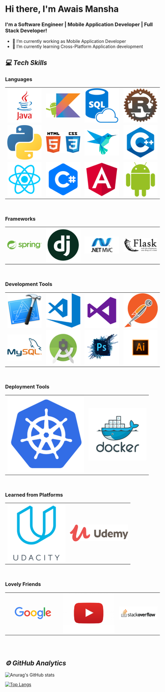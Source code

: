 # Hi there, I'm Awais Mansha

### I'm a Software Engineer | Mobile Application Developer | Full Stack Developer!
- 🔭 I’m currently working as Mobile Application Developer
- 🌱 I’m currently learning Cross-Platform Application development

<h2><i>💻 Tech Skills</i></h2>
<h3> Languages </h3>
<table width="100">
<tr>
    <td align='center' width="250">
        <img src="https://github.com/Awais-Mansha/Awais-Mansha/blob/main/images/java.png" width="250" >
    </td>
    <td align='center' width="250">
        <img src="https://github.com/Awais-Mansha/Awais-Mansha/blob/main/images/kotlin.png"width="250" >
    </td>
    <td align='center' width="250">
        <img src="https://github.com/Awais-Mansha/Awais-Mansha/blob/main/images/sql.png" width="250">
    </td>
     <td align='center' width="250">
        <img src="https://github.com/Awais-Mansha/Awais-Mansha/blob/main/images/rust.png" width="250">
    </td>
    
</tr>
      
<tr>
    <td align='center' width="250">
        <img src="https://github.com/Awais-Mansha/Awais-Mansha/blob/main/images/python.png" >
    </td>
    <td align='center' width="250">
        <img src="https://github.com/Awais-Mansha/Awais-Mansha/blob/main/images/html_css.png">
    </td>
    <td align='center' width="250">
        <img src="https://github.com/Awais-Mansha/Awais-Mansha/blob/main/images/flutter.png" >
    </td>
     <td align='center' width="250">
        <img src="https://github.com/Awais-Mansha/Awais-Mansha/blob/main/images/c%2B%2B.png"">
    </td>
    
</tr>
</tr>
    <td align='center' width="250">
        <img src="https://github.com/Awais-Mansha/Awais-Mansha/blob/main/images/react.png">
    </td>
    <td align='center' width="250">
        <img src="https://github.com/Awais-Mansha/Awais-Mansha/blob/main/images/c%23.png">
    </td>
    <td align='center' width="250">
        <img src="https://github.com/Awais-Mansha/Awais-Mansha/blob/main/images/angular.png">
    </td>
    <td align='center' width="250">
        <img src="https://github.com/Awais-Mansha/Awais-Mansha/blob/main/images/android.png">
    </td>
</tr>
</table>
</br>

<h3> Frameworks </h3>
<table width="100">
<tr>
    <td align='center' width="250">
        <img src="https://github.com/Awais-Mansha/Awais-Mansha/blob/main/images/spring.svg" >
    </td>
    <td align='center' width="250">
        <img src="https://github.com/Awais-Mansha/Awais-Mansha/blob/main/images/django.png">
    </td>
    <td align='center' width="250">
        <img src="https://github.com/Awais-Mansha/Awais-Mansha/blob/main/images/asp.net_mvc.png">
    </td>
     <td align='center' width="250">
        <img src="https://github.com/Awais-Mansha/Awais-Mansha/blob/main/images/flask.png">
    </td>
    
</tr>
</table>
</br>

<h3> Development Tools </h3>
<table width="100">
<tr>
    <td align='center' width="250">
        <img src="https://github.com/Awais-Mansha/Awais-Mansha/blob/main/images/xcode.png">
    </td>
    <td align='center' width="250">
        <img src="https://github.com/Awais-Mansha/Awais-Mansha/blob/main/images/vs_code.png">
    </td>
    <td align='center' width="250">
        <img src="https://github.com/Awais-Mansha/Awais-Mansha/blob/main/images/vs.png">
    </td>
     <td align='center' width="250">
        <img src="https://github.com/Awais-Mansha/Awais-Mansha/blob/main/images/postman.png">
    </td>
    
</tr>
<tr>
    <td align='center' width="190">
        <img src="https://github.com/Awais-Mansha/Awais-Mansha/blob/main/images/mysql.png" >
    </td>
    <td align='center' width="190">
        <img src="https://github.com/Awais-Mansha/Awais-Mansha/blob/main/images/android_studio.png">
    </td>
    <td align='center' width="190">
        <img src="https://github.com/Awais-Mansha/Awais-Mansha/blob/main/images/adobe_p.png" >
    </td>
     <td align='center' width="190">
        <img src="https://github.com/Awais-Mansha/Awais-Mansha/blob/main/images/adobe_i.png" >
    </td>
    
</tr>
</table>
</br>

<h3> Deployment Tools </h3>
<table width="100">

<tr>
    <td align='center' width="250">
        <img src="https://github.com/Awais-Mansha/Awais-Mansha/blob/main/images/kubernetes.png" >
    </td>
    <td align='center' width="190">
        <img src="https://github.com/Awais-Mansha/Awais-Mansha/blob/main/images/docker.png">
    </td>

    
</tr>
</table>
</br>

<h3> Learned from Platforms </h3>
<table width="100">
<tr>
    <td align='center' width="190">
        <img src="https://github.com/Awais-Mansha/Awais-Mansha/blob/main/images/udacity.png">
    </td>
    <td align='center' width="190">
        <img src="https://github.com/Awais-Mansha/Awais-Mansha/blob/main/images/udemy.png">
    </td>

    
</tr>
</table>
</br>
<h3> Lovely Friends </h3>
<table width="100">
<tr>
    <td align='center' width="250">
        <img src="https://github.com/Awais-Mansha/Awais-Mansha/blob/main/images/google.png">
    </td>
    <td align='center' width="250">
        <img src="https://github.com/Awais-Mansha/Awais-Mansha/blob/main/images/youtube.png" ">
    </td>


<td align='center' width="190">
        <img src="https://github.com/Awais-Mansha/Awais-Mansha/blob/main/images/stackoverflow.png" >
    </td>
</tr>
</table>

<br />
<br />

<h2><i>⚙️ GitHub Analytics</i></h2>

![Anurag's GitHub stats](https://github-readme-stats.vercel.app/api?username=Awais-Mansha&show_icons=true&theme=radical&count_private=true)


[![Top Langs](https://github-readme-stats.vercel.app/api/top-langs/?username=Awais-Mansha)](https://github.com/Awais-Mansha/github-readme-stats)

